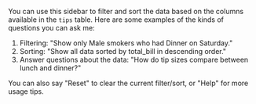 You can use this sidebar to filter and sort the data based on the columns available in the `tips` table. Here are some examples of the kinds of questions you can ask me:

1. Filtering: "Show only Male smokers who had Dinner on Saturday."
2. Sorting: "Show all data sorted by total_bill in descending order."
3. Answer questions about the data: "How do tip sizes compare between lunch and dinner?"

You can also say "Reset" to clear the current filter/sort, or "Help" for more usage tips.
